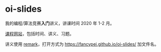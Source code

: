 # oi-slides

我的编程/算法竞赛**入门**讲义，讲课时间 2020 年 1-2 月。

[课程网站](https://fancypei.github.io/CodingClass)，包括时间、讲义、习题。

讲义使用 [remark](https://github.com/gnab/remark)，打开方式为 https://fancypei.github.io/oi-slides/ 加文件名。
